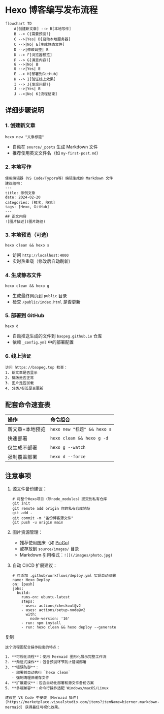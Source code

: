 # Hexo 博客编写发布流程

```mermaid
flowchart TD
    A[创建新文章] --> B[本地写作]
    B --> C{需要预览?}
    C -->|Yes| D[启动本地服务器]
    C -->|No| E[生成静态文件]
    D -->|修改调整| B
    D --> F[浏览器预览]
    F --> G[满意内容?]
    G -->|No| B
    G -->|Yes| E
    E --> H[部署到GitHub]
    H --> I[验证线上效果]
    I --> J{发现问题?}
    J -->|Yes| B
    J -->|No| K[流程结束]
```

## 详细步骤说明

### 1. 创建新文章

```
hexo new "文章标题"
```

- 自动在 `source/_posts` 生成 Markdown 文件
- 推荐使用英文文件名（如 `my-first-post.md`）

### 2. 本地写作

```
使用编辑器（VS Code/Typora等）编辑生成的 Markdown 文件
建议结构：
---
title: 示例文章
date: 2024-02-20
categories: [技术, 随笔]
tags: [Hexo, GitHub]
---
## 正文内容
![图片描述](图片路径)
```

### 3. 本地预览（可选）

```
hexo clean && hexo s
```

- 访问 `http://localhost:4000`
- 实时热重载（修改后自动刷新）

### 4. 生成静态文件

```
hexo clean && hexo g
```

- 生成最终网页到 `public` 目录
- 检查 `/public/index.html` 是否更新

### 5. 部署到 GitHub

```
hexo d
```

- 自动推送生成的文件到 `baopeg.github.io` 仓库
- 依赖 `_config.yml` 中的部署配置

### 6. 线上验证

```
访问 https://baopeg.top 检查：
1. 新文章是否显示
2. 排版是否正常
3. 图片是否加载
4. 分类/标签是否更新
```

## 配套命令速查表

| 操作            | 命令组合                    |
| :-------------- | :-------------------------- |
| 新文章+本地预览 | `hexo new "标题" && hexo s` |
| 快速部署        | `hexo clean && hexo g -d`   |
| 仅生成不部署    | `hexo g --watch`            |
| 强制覆盖部署    | `hexo d --force`            |

## 注意事项

1. 源文件备份建议：

   ```
   # 将整个Hexo项目（除node_modules）提交到私有仓库
   git init
   git remote add origin 你的私有仓库地址
   git add .
   git commit -m "备份博客源文件"
   git push -u origin main
   ```

2. 图片资源管理：

   - 推荐使用图床（如 [PicGo](https://picgo.github.io/)）
   - 或存放到 `source/images/` 目录
   - Markdown 引用格式：`![](/images/photo.jpg)`

3. 自动 CI/CD 扩展建议：

   ```
   # 可添加 .github/workflows/deploy.yml 实现自动部署
   name: Hexo Deploy
   on: [push]
   jobs:
     build:
       runs-on: ubuntu-latest
       steps:
       - uses: actions/checkout@v2
       - uses: actions/setup-node@v2
         with:
           node-version: '16'
       - run: npm install
       - run: hexo clean && hexo deploy --generate
   ```

复制

```
这个流程图配合操作指南的特点：

1. **可视化流程**：使用 Mermaid 图形化展示完整工作流
2. **渐进式操作**：包含预览环节防止错误部署
3. **错误防御**：
   - 部署前自动执行 `hexo clean`
   - 强制清理旧缓存文件
4. **扩展建议**：包含自动化部署和源文件备份方案
5. **多端兼容**：命令行操作适配 Windows/macOS/Linux

建议在 VS Code 中安装 [Mermaid 插件](https://marketplace.visualstudio.com/items?itemName=bierner.markdown-mermaid) 获得最佳可视化效果。


